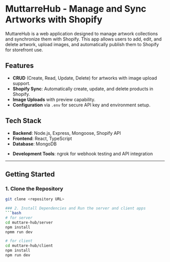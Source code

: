# MuttarreHub - Manage and Sync Artworks with Shopify

MuttareHub is a web application designed to manage artwork collections and synchronize them with Shopify. This app allows users to add, edit, and delete artwork, upload images, and automatically publish them to Shopify for storefront use.

## Features
- **CRUD** (Create, Read, Update, Delete) for artworks with image upload support.
- **Shopify Sync**: Automatically create, update, and delete products in Shopify.
- **Image Uploads** with preview capability.
- **Configuration** via `.env` for secure API key and environment setup.

## Tech Stack

- **Backend**: Node.js, Express, Mongoose, Shopify API
- **Frontend**: React, TypeScript
- **Database**: MongoDB
<!-- - **Image Hosting**: Supports CDN or local server -->
- **Development Tools**: ngrok for webhook testing and API integration

---

## Getting Started

### 1. Clone the Repository

```bash
git clone <repository URL>

### 2. Install Dependencies and Run the server and client apps
```bash
# for server
cd muttare-hub/server 
npm install
npmm run dev

# for client
cd muttare-hub/client
npm install
npm run dev
```

